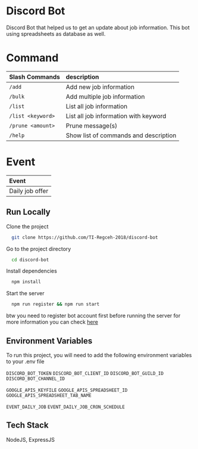 # Discord Bot

Discord Bot that helped us to get an update about job information. This bot using spreadsheets as database as well.

# Command

| Slash Commands    | description                           |
| :---------------- | :------------------------------------ |
| `/add`            | Add new job information               |
| `/bulk`           | Add multiple job information          |
| `/list`           | List all job information              |
| `/list <keyword>` | List all job information with keyword |
| `/prune <amount>` | Prune message(s)                      |
| `/help`           | Show list of commands and description |

# Event

| Event           |
| :-------------- |
| Daily job offer |

## Run Locally

Clone the project

```bash
  git clone https://github.com/TI-Regceh-2018/discord-bot
```

Go to the project directory

```bash
  cd discord-bot
```

Install dependencies

```bash
  npm install
```

Start the server

```bash
  npm run register && npm run start
```

btw you need to register bot account first before running the server
for more information you can check [here](https://discordjs.guide/preparations/setting-up-a-bot-application.html#creating-your-bot)

## Environment Variables

To run this project, you will need to add the following environment variables to your .env file

`DISCORD_BOT_TOKEN`
`DISCORD_BOT_CLIENT_ID`
`DISCORD_BOT_GUILD_ID`
`DISCORD_BOT_CHANNEL_ID`

`GOOGLE_APIS_KEYFILE`
`GOOGLE_APIS_SPREADSHEET_ID`
`GOOGLE_APIS_SPREADSHEET_TAB_NAME`

`EVENT_DAILY_JOB`
`EVENT_DAILY_JOB_CRON_SCHEDULE`

## Tech Stack

NodeJS, ExpressJS
